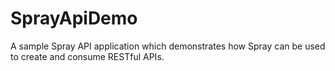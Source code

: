SprayApiDemo
============

A sample Spray API application which demonstrates how Spray can be used to create and consume RESTful APIs.
